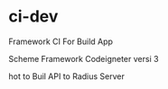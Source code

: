 # ci-dev
Framework CI For Build App

Scheme Framework Codeigneter versi 3

hot to Buil API to Radius Server
